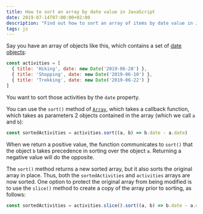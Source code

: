 ```yaml
---
title: How to sort an array by date value in JavaScript
date: 2019-07-14T07:00:00+02:00
description: "Find out how to sort an array of items by date value in JavaScript"
tags: js
---
```


Say you have an array of objects like this, which contains a set of [date objects](/javascript-dates/):

```js
const activities = [
  { title: 'Hiking', date: new Date('2019-06-28') },
  { title: 'Shopping', date: new Date('2019-06-10') },
  { title: 'Trekking', date: new Date('2019-06-22') }
]
```

You want to sort those activities by the `date` property.

You can use the `sort()` method of [`Array`](/javascript-array/), which takes a callback function, which takes as parameters 2 objects contained in the array (which we call `a` and `b`):

```js
const sortedActivities = activities.sort((a, b) => b.date - a.date)
```

When we return a positive value, the function communicates to `sort()` that the object `b` takes precedence in sorting over the object `a`. Returning a negative value will do the opposite.

The `sort()` method returns a new sorted array, but it also sorts the original array in place. Thus, both the `sortedActivities` and `activities` arrays are now sorted. One option to protect the original array from being modified is to use the `slice()` method to create a copy of the array prior to sorting, as follows:

```js
const sortedActivities = activities.slice().sort((a, b) => b.date - a.date)
```

